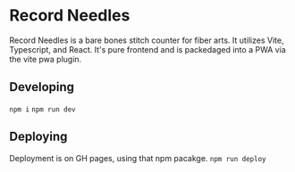 # Record Needles
Record Needles is a bare bones stitch counter for fiber arts. It utilizes Vite, Typescript, and React. It's pure frontend and is packedaged into a PWA via the vite pwa plugin.

## Developing
`npm i`
`npm run dev`

## Deploying
Deployment is on GH pages, using that npm pacakge.
`npm run deploy`
